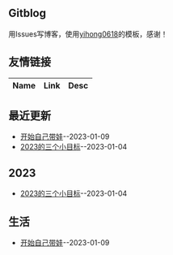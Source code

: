 ## Gitblog
用Issues写博客，使用[yihong0618](https://github.com/yihong0618/gitblog/issues/177)的模板，感谢！
## 友情链接
| Name | Link | Desc | 
 | ---- | ---- | ---- |
## 最近更新
- [开始自己带娃](https://github.com/jiemaoli/gitblog/issues/2)--2023-01-09
- [2023的三个小目标](https://github.com/jiemaoli/gitblog/issues/1)--2023-01-04
## 2023
- [2023的三个小目标](https://github.com/jiemaoli/gitblog/issues/1)--2023-01-04
## 生活
- [开始自己带娃](https://github.com/jiemaoli/gitblog/issues/2)--2023-01-09

